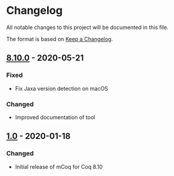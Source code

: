 # Changelog
All notable changes to this project will be documented in this file.

The format is based on [Keep a Changelog](https://keepachangelog.com/en/1.0.0/).

## [8.10.0] - 2020-05-21
### Fixed
- Fix Jaxa version detection on macOS

### Changed
- Improved documentation of tool

## [1.0] - 2020-01-18
### Changed
- Initial release of mCoq for Coq 8.10

[Unreleased]: https://github.com/EngineeringSoftware/mcoq/compare/v8.10.0...master
[8.10.0]: https://github.com/EngineeringSoftware/mcoq/releases/tag/v8.10.0
[1.0]: https://github.com/EngineeringSoftware/mcoq/releases/tag/v1.0
